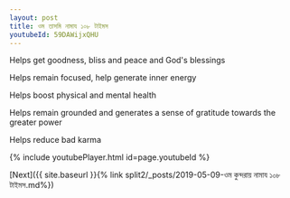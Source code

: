 ```yaml
---
layout: post
title: ওম তাসমি নামায ১০৮ টাইমস
youtubeId: 59DAWijxQHU
---
```

 
 
Helps get goodness, bliss and peace and God's blessings
 
Helps remain focused, help generate inner energy 
 
Helps boost physical and mental health 
 
Helps remain grounded and generates a sense of gratitude towards the greater power 
 
Helps reduce bad karma
 
 
 
 


{% include youtubePlayer.html id=page.youtubeId %}
 
[Next]({{ site.baseurl }}{% link  split2/_posts/2019-05-09-ওম কুন্দরায় নামায ১০৮ টাইমস.md%})
 
